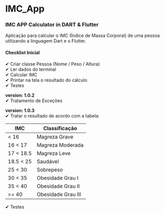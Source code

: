 # IMC_App
### IMC APP Calculator in DART &amp; Flutter

Aplicação para calcular o IMC (Índice de Massa Corporal) de uma pessoa utilizando a linguagem Dart e o Flutter. 

#### Checklist Inicial
✔ Criar classe Pessoa (Nome / Peso / Altura)​  
✔ Ler dados do terminal​  
✔ Calcular IMC  
✔ Printar na tela o resultado do cálculo​  
✔ Testes​

<b>version: 1.0.2</b>  
✔ Tratamento de Exceções

<b>version: 1.0.3</b>  
✔ Tratar o resultado de acordo com a tabela:

| IMC       | Classificação      |
|-----------|--------------------|
| < 16      | Magreza Grave      |
| 16 < 17   | Magreza Moderada   |
| 17 < 18.5 | Magreza Leve       |
| 18.5 < 25 | Saudável           |
| 25 < 30   | Sobrepeso          |
| 30 < 35   | Obesidade Grau I   |
| 35 < 40   | Obesidade Grau II  |
| >= 40     | Obesidade Grau III |

✔ Testes​